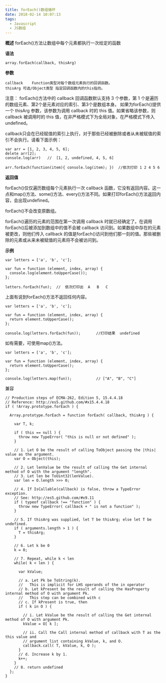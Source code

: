 ```yaml
---
title: forEach()数组循环
date: 2018-02-14 10:07:13
tags:
  - Javascript
  - JS数组
---
```



**概述**
forEach()方法让数组中每个元素都执行一次给定的函数

**语法**

```
array.forEach(callback, thisArg)
```

**参数**

```
callback	Function类型对每个数组元素执行的回调函数。
thisArg	可选/Object类型 指定回调函数内的this指向。

```

注意： 
forEach()方法中的 callback 回调函数默认支持 3 个参数，第 1 个是遍历的数组元素、第2个是元素对应的索引、第3个是数组本身。
如果为forEach()提供一个 thisArg 参数，该参数为调用 callback 时的 this 值。如果省略该参数，则 callback 被调用时的 this 值，在非严格模式下为全局对象，在严格模式下传入undefined。

callback只会在已经赋值的索引上执行，对于那些已经被删除或者从未被赋值的索引不会执行。请看下面示例：

```
var arr = [1, 2, 3, 4, 5, 6];
delete arr[2];
console.log(arr)   //  [1, 2, undefined, 4, 5, 6]

arr.forEach(function(item){ console.log(item); })  //依次打印 1 2 4 5 6
```

**返回值**

forEach()仅仅遍历数组每个元素执行一次 callback 函数，它没有返回内容。这一点和map()方法、some()方法、every()方法不同。如果打印forEach()方法返回内容，会出现undefined。

forEach()不会改变原数组。

forEach()遍历的元素的范围在第一次调用 callback 时就已经确定了。在调用forEach()后被添加到数组中的值不会被 callback 访问到。如果数组中存在的元素被更改，则他们传入 callback 的值是forEach()访问到他们那一刻的值。那些被删除的元素或从来未被赋值的元素将不会被访问到。

**示例**

```
var letters = ['a', 'b', 'c']; 

var fun = function (element, index, array) {
  console.log(element.toUpperCase());
};

letters.forEach(fun);  //  依次打印出  A   B   C
```

上面有说到forEach()方法不返回任何内容。

```
var letters = ['a', 'b', 'c']; 

var fun = function (element, index, array) {
  return element.toUpperCase();
};

console.log(letters.forEach(fun));       //打印结果  undefined
```
如有需要，可使用map()方法。

```
var letters = ['a', 'b', 'c']; 

var fun = function (element, index, array) {
  return element.toUpperCase();
};

console.log(letters.map(fun));           // ["A", "B", "C"]
```

兼容

```
// Production steps of ECMA-262, Edition 5, 15.4.4.18
// Reference: http://es5.github.com/#x15.4.4.18
if ( !Array.prototype.forEach ) {

  Array.prototype.forEach = function forEach( callback, thisArg ) {

    var T, k;

    if ( this == null ) {
      throw new TypeError( "this is null or not defined" );
    }

    // 1. Let O be the result of calling ToObject passing the |this| value as the argument.
    var O = Object(this);

    // 2. Let lenValue be the result of calling the Get internal method of O with the argument "length".
    // 3. Let len be ToUint32(lenValue).
    var len = O.length >>> 0; 

    // 4. If IsCallable(callback) is false, throw a TypeError exception.
    // See: http://es5.github.com/#x9.11
    if ( typeof callback !== "function" ) {
      throw new TypeError( callback + " is not a function" );
    }

    // 5. If thisArg was supplied, let T be thisArg; else let T be undefined.
    if ( arguments.length > 1 ) {
      T = thisArg;
    }

    // 6. Let k be 0
    k = 0;

    // 7. Repeat, while k < len
    while( k < len ) {

      var kValue;

      // a. Let Pk be ToString(k).
      //   This is implicit for LHS operands of the in operator
      // b. Let kPresent be the result of calling the HasProperty internal method of O with argument Pk.
      //   This step can be combined with c
      // c. If kPresent is true, then
      if ( k in O ) {

        // i. Let kValue be the result of calling the Get internal method of O with argument Pk.
        kValue = O[ k ];

        // ii. Call the Call internal method of callback with T as the this value and
        // argument list containing kValue, k, and O.
        callback.call( T, kValue, k, O );
      }
      // d. Increase k by 1.
      k++;
    }
    // 8. return undefined
  };
}
```